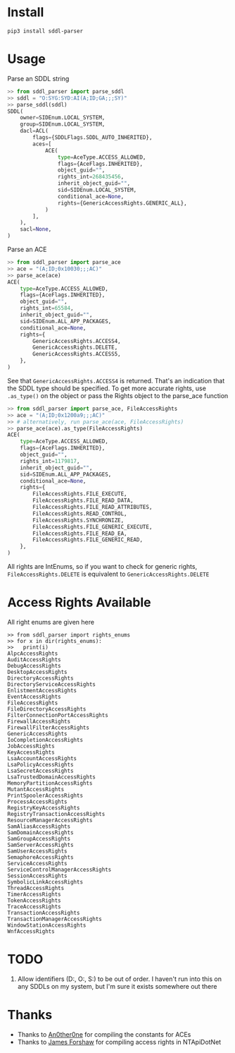 # Install
```
pip3 install sddl-parser
```

# Usage
Parse an SDDL string

```py
>> from sddl_parser import parse_sddl
>> sddl = "O:SYG:SYD:AI(A;ID;GA;;;SY)"
>> parse_sddl(sddl)
SDDL(
    owner=SIDEnum.LOCAL_SYSTEM,
    group=SIDEnum.LOCAL_SYSTEM,
    dacl=ACL(
        flags={SDDLFlags.SDDL_AUTO_INHERITED},
        aces=[
            ACE(
                type=AceType.ACCESS_ALLOWED,
                flags={AceFlags.INHERITED},
                object_guid="",
                rights_int=268435456,
                inherit_object_guid="",
                sid=SIDEnum.LOCAL_SYSTEM,
                conditional_ace=None,
                rights={GenericAccessRights.GENERIC_ALL},
            )
        ],
    ),
    sacl=None,
)
```

Parse an ACE

```py
>> from sddl_parser import parse_ace
>> ace = "(A;ID;0x10030;;;AC)"
>> parse_ace(ace)
ACE(
    type=AceType.ACCESS_ALLOWED,
    flags={AceFlags.INHERITED},
    object_guid="",
    rights_int=65584,
    inherit_object_guid="",
    sid=SIDEnum.ALL_APP_PACKAGES,
    conditional_ace=None,
    rights={
        GenericAccessRights.ACCESS4,
        GenericAccessRights.DELETE,
        GenericAccessRights.ACCESS5,
    },
)
```

See that `GenericAccessRights.ACCESS4` is returned. That's an indication that the SDDL type should be specified. To get more accurate rights, use `.as_type()` on the object or pass the Rights object to the parse_ace function

```py
>> from sddl_parser import parse_ace, FileAccessRights
>> ace = "(A;ID;0x1200a9;;;AC)"
>> # alternatively, run parse_ace(ace, FileAccessRights)
>> parse_ace(ace).as_type(FileAccessRights)
ACE(
    type=AceType.ACCESS_ALLOWED,
    flags={AceFlags.INHERITED},
    object_guid="",
    rights_int=1179817,
    inherit_object_guid="",
    sid=SIDEnum.ALL_APP_PACKAGES,
    conditional_ace=None,
    rights={
        FileAccessRights.FILE_EXECUTE,
        FileAccessRights.FILE_READ_DATA,
        FileAccessRights.FILE_READ_ATTRIBUTES,
        FileAccessRights.READ_CONTROL,
        FileAccessRights.SYNCHRONIZE,
        FileAccessRights.FILE_GENERIC_EXECUTE,
        FileAccessRights.FILE_READ_EA,
        FileAccessRights.FILE_GENERIC_READ,
    },
)
```

All rights are IntEnums, so if you want to check for generic rights, `FileAccessRights.DELETE` is equivalent to `GenericAccessRights.DELETE`

# Access Rights Available

All right enums are given here

```
>> from sddl_parser import rights_enums
>> for x in dir(rights_enums):
>>   print(i)
AlpcAccessRights
AuditAccessRights
DebugAccessRights
DesktopAccessRights
DirectoryAccessRights
DirectoryServiceAccessRights
EnlistmentAccessRights
EventAccessRights
FileAccessRights
FileDirectoryAccessRights
FilterConnectionPortAccessRights
FirewallAccessRights
FirewallFilterAccessRights
GenericAccessRights
IoCompletionAccessRights
JobAccessRights
KeyAccessRights
LsaAccountAccessRights
LsaPolicyAccessRights
LsaSecretAccessRights
LsaTrustedDomainAccessRights
MemoryPartitionAccessRights
MutantAccessRights
PrintSpoolerAccessRights
ProcessAccessRights
RegistryKeyAccessRights
RegistryTransactionAccessRights
ResourceManagerAccessRights
SamAliasAccessRights
SamDomainAccessRights
SamGroupAccessRights
SamServerAccessRights
SamUserAccessRights
SemaphoreAccessRights
ServiceAccessRights
ServiceControlManagerAccessRights
SessionAccessRights
SymbolicLinkAccessRights
ThreadAccessRights
TimerAccessRights
TokenAccessRights
TraceAccessRights
TransactionAccessRights
TransactionManagerAccessRights
WindowStationAccessRights
WnfAccessRights
```

# TODO
1. Allow identifiers (D:, O:, S:) to be out of order. I haven't run into this on any SDDLs on my system, but I'm sure it exists somewhere out there

# Thanks
- Thanks to [An0ther0ne] for compiling the constants for ACEs
- Thanks to [James Forshaw] for compiling access rights in NTApiDotNet


[An0ther0ne]: https://github.com/An0ther0ne
[James Forshaw]: https://twitter.com/tiraniddo